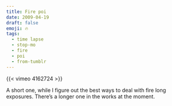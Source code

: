 ```yaml
---
title: Fire poi
date: 2009-04-19
draft: false
emoji: 🔥
tags:
  - time lapse
  - stop-mo
  - fire
  - poi
  - from-tumblr
---
```


{{< vimeo 4162724 >}}

A short one, while I figure out the best ways to deal with fire long exposures. There’s a longer one in the works at the moment.

